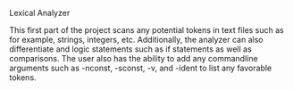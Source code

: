 Lexical Analyzer

This first part of the project scans any potential tokens in text files such as for example, strings, integers, etc. Additionally, the analyzer can also differentiate and logic statements such as if statements as well as comparisons. The user also has the ability to add any commandline arguments such as -nconst, -sconst, -v, and -ident to list any favorable tokens.
